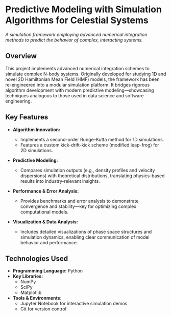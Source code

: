 # Predictive Modeling with Simulation Algorithms for Celestial Systems

*A simulation framework employing advanced numerical integration methods to predict the behavior of complex, interacting systems.*

## Overview

This project implements advanced numerical integration schemes to simulate complex N-body systems. Originally developed for studying 1D and novel 2D Hamiltonian Mean Field (HMF) models, the framework has been re-engineered into a modular simulation platform. It bridges rigorous algorithm development with modern predictive modeling—showcasing techniques analogous to those used in data science and software engineering.

## Key Features

- **Algorithm Innovation:**  
  - Implements a second-order Runge–Kutta method for 1D simulations.
  - Features a custom kick-drift-kick scheme (modified leap-frog) for 2D simulations.

- **Predictive Modeling:**  
  - Compares simulation outputs (e.g., density profiles and velocity dispersions) with theoretical distributions, translating physics-based results into industry-relevant insights.

- **Performance & Error Analysis:**  
  - Provides benchmarks and error analysis to demonstrate convergence and stability—key for optimizing complex computational models.

- **Visualization & Data Analysis:**  
  - Includes detailed visualizations of phase space structures and simulation dynamics, enabling clear communication of model behavior and performance.

## Technologies Used

- **Programming Language:** Python
- **Key Libraries:**  
  - NumPy
  - SciPy
  - Matplotlib
- **Tools & Environments:**  
  - Jupyter Notebook for interactive simulation demos
  - Git for version control
